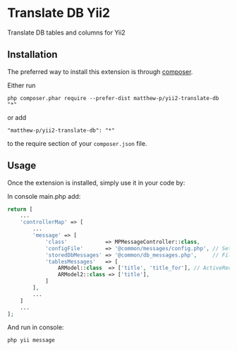 Translate DB Yii2
===========================
Translate DB tables and columns for Yii2

Installation
------------

The preferred way to install this extension is through [composer](http://getcomposer.org/download/).

Either run

```
php composer.phar require --prefer-dist matthew-p/yii2-translate-db "*"
```

or add

```
"matthew-p/yii2-translate-db": "*"
```

to the require section of your `composer.json` file.


Usage
-----

Once the extension is installed, simply use it in your code by:

In console main.php add:
```php
return [
    ...
    'controllerMap' => [
        ...
        'message' => [
            'class'            => MPMessageController::class,
            'configFile'       => '@common/messages/config.php', // Set path to message config file
            'storedDbMessages' => '@common/db_messages.php',     // File where temporary stored data from db. This file must not be blocked (except) in messages config.php
            'tablesMessages'   => [
                ARModel::class  => ['title', 'title_for'], // ActiveRecord model => [column1, column2 ...]
                ARModel2::class => ['title'],
            ]  
        ],
        ...
    ]
    ...
];
```

And run in console:
```bash
php yii message
```
